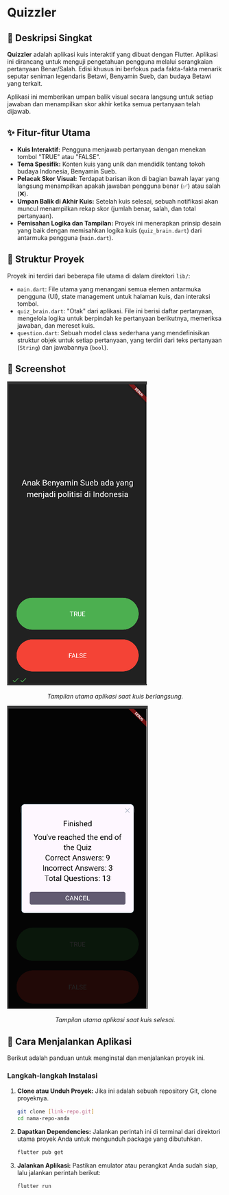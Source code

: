 # Quizzler

## 📜 Deskripsi Singkat

**Quizzler** adalah aplikasi kuis interaktif yang dibuat dengan Flutter. Aplikasi ini dirancang untuk menguji pengetahuan pengguna melalui serangkaian pertanyaan Benar/Salah. Edisi khusus ini berfokus pada fakta-fakta menarik seputar seniman legendaris Betawi, Benyamin Sueb, dan budaya Betawi yang terkait.

Aplikasi ini memberikan umpan balik visual secara langsung untuk setiap jawaban dan menampilkan skor akhir ketika semua pertanyaan telah dijawab.

## ✨ Fitur-fitur Utama

* **Kuis Interaktif:** Pengguna menjawab pertanyaan dengan menekan tombol "TRUE" atau "FALSE".
* **Tema Spesifik:** Konten kuis yang unik dan mendidik tentang tokoh budaya Indonesia, Benyamin Sueb.
* **Pelacak Skor Visual:** Terdapat barisan ikon di bagian bawah layar yang langsung menampilkan apakah jawaban pengguna benar (✅) atau salah (❌).
* **Umpan Balik di Akhir Kuis:** Setelah kuis selesai, sebuah notifikasi akan muncul menampilkan rekap skor (jumlah benar, salah, dan total pertanyaan).
* **Pemisahan Logika dan Tampilan:** Proyek ini menerapkan prinsip desain yang baik dengan memisahkan logika kuis (`quiz_brain.dart`) dari antarmuka pengguna (`main.dart`).

## 📁 Struktur Proyek

Proyek ini terdiri dari beberapa file utama di dalam direktori `lib/`:

* `main.dart`: File utama yang menangani semua elemen antarmuka pengguna (UI), state management untuk halaman kuis, dan interaksi tombol.
* `quiz_brain.dart`: "Otak" dari aplikasi. File ini berisi daftar pertanyaan, mengelola logika untuk berpindah ke pertanyaan berikutnya, memeriksa jawaban, dan mereset kuis.
* `question.dart`: Sebuah model class sederhana yang mendefinisikan struktur objek untuk setiap pertanyaan, yang terdiri dari teks pertanyaan (`String`) dan jawabannya (`bool`).

## 📸 Screenshot

![Tampilan Aplikasi Quizzler](screenshot/img.png)
*<p align="center">Tampilan utama aplikasi saat kuis berlangsung.</p>*

![Tampilan Aplikasi Quizzler](screenshot/img_1.png)
*<p align="center">Tampilan utama aplikasi saat kuis selesai.</p>*

## 🚀 Cara Menjalankan Aplikasi

Berikut adalah panduan untuk menginstal dan menjalankan proyek ini.

### Langkah-langkah Instalasi

1.  **Clone atau Unduh Proyek:**
    Jika ini adalah sebuah repository Git, clone proyeknya.
    ```bash
    git clone [link-repo.git]
    cd nama-repo-anda
    ```

2. **Dapatkan Dependencies:**
    Jalankan perintah ini di terminal dari direktori utama proyek Anda untuk mengunduh package yang dibutuhkan.
    ```bash
    flutter pub get
    ```

3. **Jalankan Aplikasi:**
    Pastikan emulator atau perangkat Anda sudah siap, lalu jalankan perintah berikut:
    ```bash
    flutter run
    ```